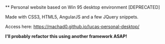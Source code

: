 ** Personal website based on Win 95 desktop environment [DEPRECATED]

Made with CSS3, HTML5, AngularJS and a few JQuery snippets.

Access here: https://machad0.github.io/lucas-personal-desktop/

**I'll probably refactor this using another framework ASAP!**
